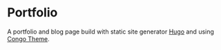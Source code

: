 # Portfolio

A portfolio and blog page build with static site generator [Hugo](https://gohugo.io/about/what-is-hugo/) and using [Congo Theme](https://themes.gohugo.io/themes/congo/).
